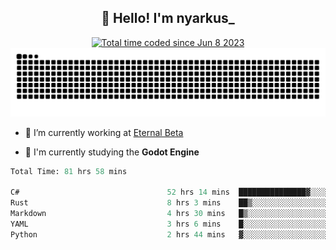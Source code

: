 <h2 align="center">👋 Hello! I'm nyarkus_</h2>
<p align="center">
  <a href="https://wakatime.com/@8f9aa332-6725-4e00-a5d9-b2317a4b74a6">
    <img src="https://wakatime.com/badge/user/8f9aa332-6725-4e00-a5d9-b2317a4b74a6.svg" alt="Total time coded since Jun 8 2023" />
  </a>
  <br>
  <img src = "https://github.com/nyarkus/nyarkus/blob/output/github-snake-dark.svg">
</p>

- 🔭 I’m currently working at [Eternal Beta](https://github.com/Kacianoki/Eternal-Beta)
<!--- 💬 Ask me about **nothing :<**-->
- 🌱 I'm currently studying the **Godot Engine**

<!--START_SECTION:waka-->

```fs
Total Time: 81 hrs 58 mins

C#                                 52 hrs 14 mins  ███████████████▓░░░░░░░░░   63.33 %
Rust                               8 hrs 3 mins    ██▒░░░░░░░░░░░░░░░░░░░░░░   09.77 %
Markdown                           4 hrs 30 mins   █▒░░░░░░░░░░░░░░░░░░░░░░░   05.46 %
YAML                               3 hrs 6 mins    █░░░░░░░░░░░░░░░░░░░░░░░░   03.77 %
Python                             2 hrs 44 mins   ▓░░░░░░░░░░░░░░░░░░░░░░░░   03.33 %
```

<!--END_SECTION:waka-->
